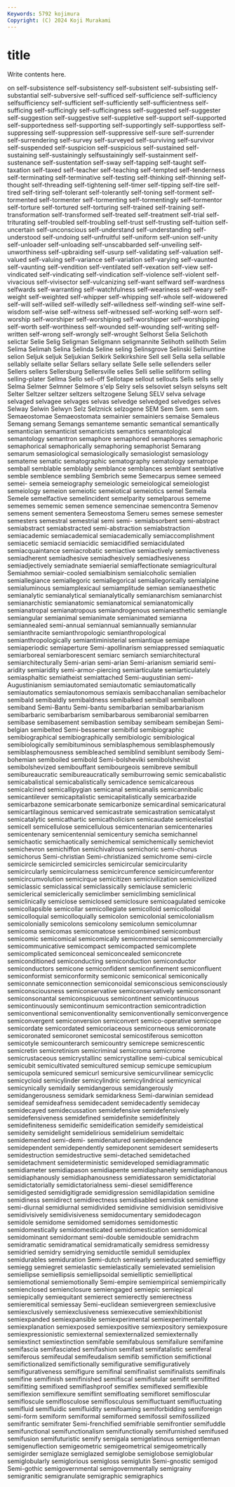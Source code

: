 ```yaml
---
Keywords: 5792 kojimura
Copyright: (C) 2024 Koji Murakami
---
```


# title

Write contents here.



on self-subsistence self-subsistency self-subsistent self-subsisting
self-substantial self-subversive self-sufficed self-sufficience self-sufficiency selfsufficiency self-sufficient self-sufficiently self-sufficientness self-sufficing
self-sufficingly self-sufficingness self-suggested self-suggester self-suggestion self-suggestive self-suppletive self-support self-supported self-supportedness
self-supporting self-supportingly self-supportless self-suppressing self-suppression self-suppressive self-sure self-surrender self-surrendering self-survey
self-surveyed self-surviving self-survivor self-suspended self-suspicion self-suspicious self-sustained self-sustaining self-sustainingly selfsustainingly
self-sustainment self-sustenance self-sustentation self-sway self-tapping self-taught self-taxation self-taxed self-teacher self-teaching
self-tempted self-tenderness self-terminating self-terminative self-testing self-thinking self-thinning self-thought self-threading self-tightening
self-timer self-tipping self-tire self-tired self-tiring self-tolerant self-tolerantly self-toning self-torment self-tormented
self-tormenter self-tormenting self-tormentingly self-tormentor self-torture self-tortured self-torturing self-trained self-training self-transformation
self-transformed self-treated self-treatment self-trial self-triturating self-troubled self-troubling self-trust self-trusting self-tuition
self-uncertain self-unconscious self-understand self-understanding self-understood self-undoing self-unfruitful self-uniform self-union self-unity
self-unloader self-unloading self-unscabbarded self-unveiling self-unworthiness self-upbraiding self-usurp self-validating self-valuation self-valued
self-valuing self-variance self-variation self-varying self-vaunted self-vaunting self-vendition self-ventilated self-vexation self-view
self-vindicated self-vindicating self-vindication self-violence self-violent self-vivacious self-vivisector self-vulcanizing self-want selfward
self-wardness selfwards self-warranting self-watchfulness self-weariness self-weary self-weight self-weighted self-whipper self-whipping
self-whole self-widowered self-will self-willed self-willedly self-willedness self-winding self-wine self-wisdom self-wise
self-witness self-witnessed self-working self-worn self-worship self-worshiper self-worshiping self-worshipper self-worshipping self-worth
self-worthiness self-wounded self-wounding self-writing self-written self-wrong self-wrongly self-wrought Selhorst Selia
Selichoth selictar Selie Selig Seligman Seligmann seligmannite Selihoth selihoth Selim
Selima Selimah Selina Selinda Seline seling Selinsgrove Selinski Selinuntine selion
Seljuk seljuk Seljukian Selkirk Selkirkshire Sell sell Sella sella sellable
sellably sellaite sellar Sellars sellary sellate Selle selle sellenders seller
Sellers sellers Sellersburg Sellersville selles Selli sellie selliform selling selling-plater
Sellma Sello sell-off Sellotape sellout sellouts Sells sells selly Selma
Selmer Selmner Selmore s'elp Selry sels selsoviet selsyn selsyns selt
Selter Seltzer seltzer seltzers seltzogene Selung SELV selva selvage selvaged
selvagee selvages selvas selvedge selvedged selvedges selves Selway Selwin Selwyn
Selz Selznick selzogene SEM Sem Sem. sem sem. Semaeostomae Semaeostomata
semainier semainiers semaise Semaleus Semang semang Semangs semanteme semantic semantical
semantically semantician semanticist semanticists semantics semantological semantology semantron semaphore semaphored
semaphores semaphoric semaphorical semaphorically semaphoring semaphorist Semarang semarum semasiological semasiologically
semasiologist semasiology semateme sematic sematographic sematography sematology sematrope semball semblable
semblably semblance semblances semblant semblative semble semblence sembling Sembrich seme
Semecarpus semee semeed semei- semeia semeiography semeiologic semeiological semeiologist semeiology
semeion semeiotic semeiotical semeiotics semel Semela Semele semelfactive semelincident semelparity
semelparous sememe sememes sememic semen semence semencinae semencontra Semenov semens
sement sementera Semeostoma Semeru semes semese semester semesters semestral semestrial
semi semi- semiabsorbent semi-abstract semiabstract semiabstracted semi-abstraction semiabstraction semiacademic semiacademical
semiacademically semiaccomplishment semiacetic semiacid semiacidic semiacidified semiacidulated semiacquaintance semiacrobatic semiactive
semiactively semiactiveness semiadherent semiadhesive semiadhesively semiadhesiveness semiadjectively semiadnate semiaerial semiaffectionate
semiagricultural Semiahmoo semiair-cooled semialbinism semialcoholic semialien semiallegiance semiallegoric semiallegorical semiallegorically
semialpine semialuminous semiamplexicaul semiamplitude semian semianaesthetic semianalytic semianalytical semianalytically semianarchism
semianarchist semianarchistic semianatomic semianatomical semianatomically semianatropal semianatropous semiandrogenous semianesthetic semiangle
semiangular semianimal semianimate semianimated semianna semiannealed semi-annual semiannual semiannually semiannular
semianthracite semianthropologic semianthropological semianthropologically semiantiministerial semiantique semiape semiaperiodic semiaperture Semi-apollinarism
semiappressed semiaquatic semiarboreal semiarborescent semiarc semiarch semiarchitectural semiarchitecturally Semi-arian semi-arian
Semi-arianism semiarid semi-aridity semiaridity semi-armor-piercing semiarticulate semiarticulately semiasphaltic semiatheist semiattached
Semi-augustinian semi-Augustinianism semiautomated semiautomatic semiautomatically semiautomatics semiautonomous semiaxis semibacchanalian semibachelor
semibald semibaldly semibaldness semibalked semiball semiballoon semiband Semi-Bantu Semi-bantu semibarbarian
semibarbarianism semibarbaric semibarbarism semibarbarous semibaronial semibarren semibase semibasement semibastion semibay
semibeam semibejan Semi-belgian semibelted Semi-bessemer semibifid semibiographic semibiographical semibiographically semibiologic
semibiological semibiologically semibituminous semiblasphemous semiblasphemously semiblasphemousness semibleached semiblind semiblunt semibody
Semi-bohemian semiboiled semibold Semi-bolsheviki semibolshevist semibolshevized semibouffant semibourgeois semibreve semibull
semibureaucratic semibureaucratically semiburrowing semic semicabalistic semicabalistical semicabalistically semicadence semicalcareous semicalcined
semicallipygian semicanal semicanalis semicannibalic semicantilever semicapitalistic semicapitalistically semicarbazide semicarbazone semicarbonate
semicarbonize semicardinal semicaricatural semicartilaginous semicarved semicastrate semicastration semicatalyst semicatalytic semicathartic
semicatholicism semicaudate semicelestial semicell semicellulose semicellulous semicentenarian semicentenaries semicentenary semicentennial
semicentury semicha semichannel semichaotic semichaotically semichemical semichemically semicheviot semichevron semichiffon
semichivalrous semichoric semi-chorus semichorus Semi-christian Semi-christianized semichrome semi-circle semicircle semicircled
semicircles semicircular semicircularity semicircularly semicircularness semicircumference semicircumferentor semicircumvolution semicirque semicitizen
semicivilization semicivilized semiclassic semiclassical semiclassically semiclause semicleric semiclerical semiclerically semiclimber
semiclimbing semiclinical semiclinically semiclose semiclosed semiclosure semicoagulated semicoke semicollapsible semicollar
semicollegiate semicolloid semicolloidal semicolloquial semicolloquially semicolon semicolonial semicolonialism semicolonially semicolons
semicolony semicolumn semicolumnar semicoma semicomas semicomatose semicombined semicombust semicomic semicomical
semicomically semicommercial semicommercially semicommunicative semicompact semicompacted semicomplete semicomplicated semiconceal semiconcealed
semiconcrete semiconditioned semiconducting semiconduction semiconductor semiconductors semicone semiconfident semiconfinement semiconfluent
semiconformist semiconformity semiconic semiconical semiconically semiconnate semiconnection semiconoidal semiconscious semiconsciously
semiconsciousness semiconservative semiconservatively semiconsonant semiconsonantal semiconspicuous semicontinent semicontinuous semicontinuously semicontinuum
semicontraction semicontradiction semiconventional semiconventionality semiconventionally semiconvergence semiconvergent semiconversion semiconvert semico-operative
semicope semicordate semicordated semicoriaceous semicorneous semicoronate semicoronated semicoronet semicostal semicostiferous
semicotton semicotyle semicounterarch semicountry semicrepe semicrescentic semicretin semicretinism semicriminal semicroma
semicrome semicrustaceous semicrystallinc semicrystalline semi-cubical semicubical semicubit semicultivated semicultured semicup
semicupe semicupium semicupola semicured semicurl semicursive semicurvilinear semicyclic semicycloid semicylinder
semicylindric semicylindrical semicynical semicynically semidaily semidangerous semidangerously semidangerousness semidark semidarkness
Semi-darwinian semidead semideaf semideafness semidecadent semidecadently semidecay semidecayed semidecussation semidefensive
semidefensively semidefensiveness semidefined semidefinite semidefinitely semidefiniteness semideific semideification semideify semideistical
semideity semidelight semidelirious semidelirium semideltaic semidemented semi-demi- semidenatured semidependence semidependent
semidependently semideponent semidesert semideserts semidestruction semidestructive semi-detached semidetached semidetachment semideterministic
semideveloped semidiagrammatic semidiameter semidiapason semidiapente semidiaphaneity semidiaphanous semidiaphanously semidiaphanousness semidiatessaron
semidictatorial semidictatorially semidictatorialness semi-diesel semidifference semidigested semidigitigrade semidigression semidilapidation semidine
semidiness semidirect semidirectness semidisabled semidisk semiditone semi-diurnal semidiurnal semidivided semidivine
semidivision semidivisive semidivisively semidivisiveness semidocumentary semidodecagon semidole semidome semidomed semidomes
semidomestic semidomestically semidomesticated semidomestication semidomical semidominant semidormant semi-double semidouble semidrachm
semidramatic semidramatical semidramatically semidress semidressy semidried semidry semidrying semiductile semidull
semiduplex semidurables semiduration Semi-dutch semiearly semieducated semieffigy semiegg semiegret semielastic
semielastically semielevated semielision semiellipse semiellipsis semiellipsoidal semielliptic semielliptical semiemotional semiemotionally
Semi-empire semiempirical semiempirically semienclosed semienclosure semiengaged semiepic semiepical semiepically semiequitant
semierect semierectly semierectness semieremitical semiessay Semi-euclidean semievergreen semiexclusive semiexclusively semiexclusiveness
semiexecutive semiexhibitionist semiexpanded semiexpansible semiexperimental semiexperimentally semiexplanation semiexposed semiexpositive semiexpository
semiexposure semiexpressionistic semiexternal semiexternalized semiexternally semiextinct semiextinction semifable semifabulous semifailure
semifamine semifascia semifasciated semifashion semifast semifatalistic semiferal semiferous semifeudal semifeudalism
semifib semifiction semifictional semifictionalized semifictionally semifigurative semifiguratively semifigurativeness semifigure semifinal
semifinalist semifinalists semifinals semifine semifinish semifinished semifiscal semifistular semifit semifitted
semifitting semifixed semiflashproof semiflex semiflexed semiflexible semiflexion semiflexure semiflint semifloating
semifloret semifloscular semifloscule semiflosculose semiflosculous semifluctuant semifluctuating semifluid semifluidic semifluidity
semifoaming semiforbidding semiforeign semi-form semiform semiformal semiformed semifossil semifossilized semifrantic
semifrater Semi-frenchified semifriable semifrontier semifuddle semifunctional semifunctionalism semifunctionally semifurnished semifused
semifusion semifuturistic semify semigala semigelatinous semigentleman semigenuflection semigeometric semigeometrical semigeometrically
semigirder semiglaze semiglazed semiglobe semiglobose semiglobular semiglobularly semiglorious semigloss semiglutin
Semi-gnostic semigod Semi-gothic semigovernmental semigovernmentally semigrainy semigranitic semigranulate semigraphic semigraphics
